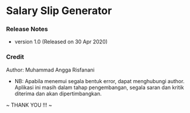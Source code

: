 # Salary Slip Generator

###   Release Notes
- version 1.0 (Released on 30 Apr 2020)

###   Credit
Author: Muhammad Angga Risfanani
- NB:	Apabila menemui segala bentuk error, dapat menghubungi author.
	Aplikasi ini masih dalam tahap pengembangan, segala saran dan kritik diterima dan akan dipertimbangkan.

~ THANK YOU !!! ~
